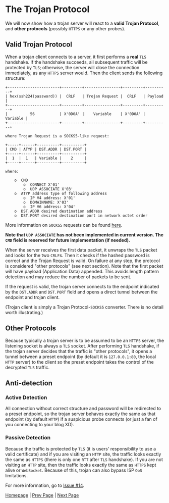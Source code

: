 # The Trojan Protocol

We will now show how a trojan server will react to a **valid Trojan Protocol**, and **other protocols** (possibly `HTTPS` or any other probes).

## Valid Trojan Protocol

When a trojan client connects to a server, it first performs a **real** `TLS` handshake. If the handshake succeeds, all subsequent traffic will be protected by `TLS`; otherwise, the server will close the connection immediately, as any `HTTPS` server would. Then the client sends the following structure:

```
+-----------------------+---------+----------------+---------+----------+
| hex(ssh224(password)) |  CRLF   | Trojan Request |  CRLF   | Payload  |
+-----------------------+---------+----------------+---------+----------+
|          56           | X'0D0A' |    Variable    | X'0D0A' | Variable |
+-----------------------+---------+----------------+---------+----------+

where Trojan Request is a SOCKS5-like request:

+-----+------+----------+----------+
| CMD | ATYP | DST.ADDR | DST.PORT |
+-----+------+----------+----------+
|  1  |  1   | Variable |    2     |
+-----+------+----------+----------+

where:

    o  CMD
        o  CONNECT X'01'
        o  UDP ASSOCIATE X'03'
    o  ATYP address type of following address
        o  IP V4 address: X'01'
        o  DOMAINNAME: X'03'
        o  IP V6 address: X'04'
    o  DST.ADDR desired destination address
    o  DST.PORT desired destination port in network octet order
```

More information on `SOCKS5` requests can be found [here](https://tools.ietf.org/html/rfc1928).

**Note that `UDP ASSOCIATE` has not been implemented in current version. The `CMD` field is reserved for future implementation (if needed).**

When the server receives the first data packet, it unwraps the `TLS` packet and looks for the two `CRLF`s. Then it checks if the hashed password is correct and the Trojan Request is valid. On failure at any step, the protocol is considered "other protocols" (see next section). Note that the first packet will have payload (Application Data) appended. This avoids length pattern detection and may reduce the number of packets to be sent.

If the request is valid, the trojan server connects to the endpoint indicated by the `DST.ADDR` and `DST.PORT` field and opens a direct tunnel between the endpoint and trojan client.

(Trojan client is simply a Trojan Protocol-`SOCKS5` converter. There is no detail worth illustrating.)

## Other Protocols

Because typically a trojan server is to be assumed to be an `HTTPS` server, the listening socket is always a `TLS` socket. After performing `TLS` handshake, if the trojan server decides that the traffic is "other protocols", it opens a tunnel between a preset endpoint (by default it is `127.0.0.1:80`, the local `HTTP` server) to the client so the preset endpoint takes the control of the decrypted `TLS` traffic.

## Anti-detection

### Active Detection

All connection without correct structure and password will be redirected to a preset endpoint, so the trojan server behaves exactly the same as that endpoint (by default `HTTP`) if a suspicious probe connects (or just a fan of you connecting to your blog XD).

### Passive Detection

Because the traffic is protected by `TLS` (it is users' responsibility to use a valid certificate) and if you are visiting an `HTTP` site, the traffic looks exactly the same as `HTTPS` (there is only one `RTT` after `TLS` handshake). If you are not visiting an `HTTP` site, then the traffic looks exactly the same as `HTTPS` kept alive or `WebSocket`. Because of this, trojan can also bypass ISP `QoS` limitations.

For more information, go to [Issue #14](https://github.com/trojan-gfw/trojan/issues/14).

[Homepage](.) | [Prev Page](overview) | [Next Page](config)
